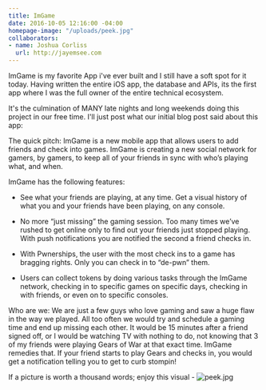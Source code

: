 ```yaml
---
title: ImGame
date: 2016-10-05 12:16:00 -04:00
homepage-image: "/uploads/peek.jpg"
collaborators:
- name: Joshua Corliss
  url: http://jayemsee.com
---
```


ImGame is my favorite App i've ever built and I still have a soft spot for it today. Having written the entire iOS app, the database and APIs, its the first app where I was the full owner of the entire technical ecosystem.

It's the culmination of MANY late nights and long weekends doing this project in our free time. I'll just post what our initial blog post said about this app:

The quick pitch:  ImGame is a new mobile app that allows users to add friends and check into games.  ImGame is creating a new social network for gamers, by gamers, to keep all of your friends in sync with who’s playing what, and when. 

ImGame has the following features:
* See what your friends are playing, at any time. Get a visual history of what you and your friends have been playing, on any console.

* No more “just missing” the gaming session.  Too many times we’ve rushed to get online only to find out your friends just stopped playing.  With push notifications you are notified the second a friend checks in.

* With Pwnerships, the user with the most check ins to a game has bragging rights.  Only you can check in to “de-pwn” them.

* Users can collect tokens by doing various tasks through the ImGame network, checking in to specific games on specific days, checking in with friends, or even on to specific consoles.

Who are we: We are just a few guys who love gaming and saw a huge flaw in the way we played.  All too often we would try and schedule a gaming time and end up missing each other.  It would be 15 minutes after a friend signed off, or I would be watching TV with nothing to do, not knowing that 3 of my friends were playing Gears of War at that exact time.  ImGame remedies that.  If your friend starts to play Gears and checks in, you would get a notification telling you to get to curb stompin!

If a picture is worth a thousand words; enjoy this visual - 
![peek.jpg](http://imga.me/images/1000.png )


